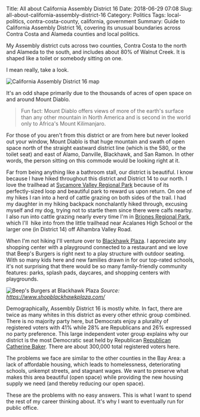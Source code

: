 Title: All about California Assembly District 16
Date: 2018-06-29 07:08
Slug: all-about-california-assembly-district-16
Category: Politics
Tags: local-politics, contra-costa-county, california, government
Summary: Guide to California Assembly District 16, covering its unusual boundaries across Contra Costa and Alameda counties and local politics.

My Assembly district cuts across two counties, Contra Costa to the north and Alameda to the south, and includes about 80% of Walnut Creek. It is shaped like a toilet or somebody sitting on one. 

I mean really, take a look. 

![California Assembly District 16 map]({static}/images/2019/01/screen-shot-2018-06-29-at-10-14-04-am_orig.png)

It's an odd shape primarily due to the thousands of acres of open space on and around Mount Diablo. 

> Fun fact: Mount Diablo offers views of more of the earth's surface than any other mountain in North America and is second in the world only to Africa's Mount Kilimanjaro.

For those of you aren't from this district or are from here but never looked out your window, Mount Diablo is that huge mountain and swath of open space north of the straight eastward district line (which is the 580, or the toilet seat) and east of Alamo, Danville, Blackhawk, and San Ramon. In other words, the person sitting on this commode would be looking right at it. 

Far from being anything like a bathroom stall, our district is beautiful. I know because I have hiked throughout this district and District 14 to our north. I love the trailhead at [Sycamore Valley Regional Park](https://www.ebparks.org/parks/sycamore/) because of its perfectly-sized loop and beautiful park to reward us upon return. On one of my hikes I ran into a herd of cattle grazing on both sides of the trail. I had my daughter in my hiking backpack nonchalantly hiked through, excusing myself and my dog, trying not to startle them since there were calfs nearby. I also run into cattle grazing nearly every time I'm in [Briones Regional Park](https://www.ebparks.org/parks/briones/), which I'll  hike into from the little trailhead near Acalanes High School or the larger one (in District 14) off Alhambra Valley Road. 

When I'm not hiking I'll venture over to [Blackhawk Plaza](https://www.shopblackhawkplaza.com/). I appreciate any shopping center with a playground connected to a restaurant and we love that Beep's Burgers is right next to a play structure with outdoor seating. With so many kids here and new families drawn in for our top-rated schools, it's not surprising that there would be so many family-friendly community features: parks, splash pads, daycares, and shopping centers with playgrounds. 

![Beep's Burgers at Blackhawk Plaza]({static}/images/2019/01/beeps2_orig.jpg)
*Source: https://www.shopblackhawkplaza.com/*

Demographically, Assembly District 16 is mostly white. In fact, there are twice as many whites in this district as every other ethnic group combined. There is no majority party here, but Democrats enjoy a plurality of registered voters with 41% while 28% are Republicans and 26% expressed no party preference. This large independent voter group explains why our district is the most Democratic seat held by Republican [Republican Catherine Baker](https://en.wikipedia.org/wiki/California%27s_16th_State_Assembly_district#District_profile). There are about 300,000 total registered voters here. 

​The problems we face are similar to the other counties in the Bay Area: a lack of affordable housing, which leads to homelessness, deteriorating schools, unkempt streets, and stagnant wages. We want to preserve what makes this area beautiful (open space) while providing the new housing supply we need (and thereby reducing our open space). 

These are the problems with no easy answers. This is what I want to spend the rest of my career thinking about. It's why I want to eventually run for public office.